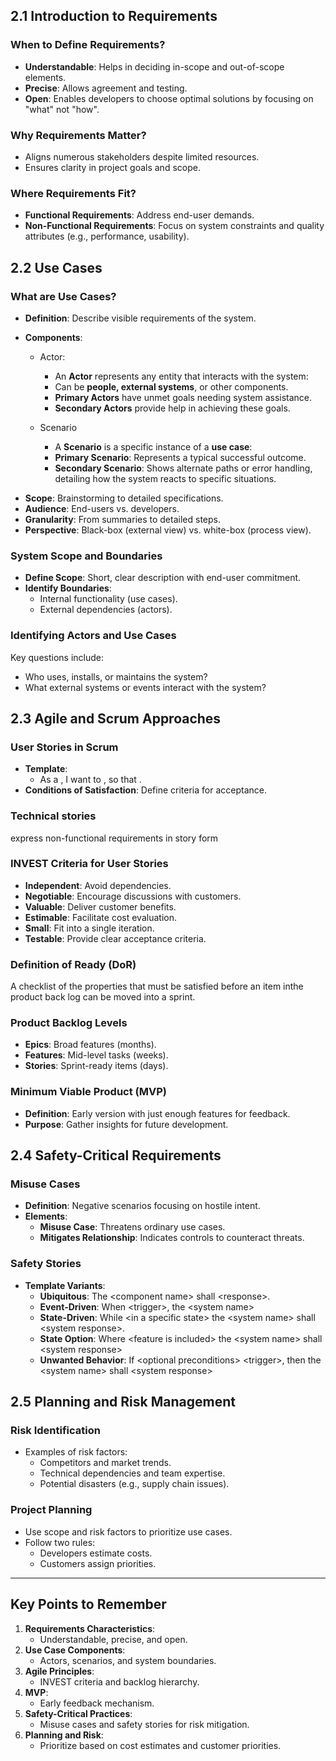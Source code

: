 ## 2.1 Introduction to Requirements

### When to Define Requirements?

- **Understandable**: Helps in deciding in-scope and out-of-scope elements.
- **Precise**: Allows agreement and testing.
- **Open**: Enables developers to choose optimal solutions by focusing on "what" not "how".

### Why Requirements Matter?

- Aligns numerous stakeholders despite limited resources.
- Ensures clarity in project goals and scope.

### Where Requirements Fit?

- **Functional Requirements**: Address end-user demands.
- **Non-Functional Requirements**: Focus on system constraints and quality attributes (e.g., performance, usability).

## 2.2 Use Cases

### What are Use Cases?

- **Definition**: Describe visible requirements of the system.
- **Components**:

  - Actor:

    - An **Actor** represents any entity that interacts with the system:
    - Can be **people, external systems**, or other components.
    - **Primary Actors** have unmet goals needing system assistance.
    - **Secondary Actors** provide help in achieving these goals.

  - Scenario
    - A **Scenario** is a specific instance of a **use case**:
    - **Primary Scenario**: Represents a typical successful outcome.
    - **Secondary Scenario**: Shows alternate paths or error handling, detailing how the system reacts to specific situations.

* **Scope**: Brainstorming to detailed specifications.
* **Audience**: End-users vs. developers.
* **Granularity**: From summaries to detailed steps.
* **Perspective**: Black-box (external view) vs. white-box (process view).

### System Scope and Boundaries

- **Define Scope**: Short, clear description with end-user commitment.
- **Identify Boundaries**:
  - Internal functionality (use cases).
  - External dependencies (actors).

### Identifying Actors and Use Cases

Key questions include:

- Who uses, installs, or maintains the system?
- What external systems or events interact with the system?

## 2.3 Agile and Scrum Approaches

### User Stories in Scrum

- **Template**:
  - As a , I want to , so that .
- **Conditions of Satisfaction**: Define criteria for acceptance.

### Technical stories

express non-functional requirements in story form

### INVEST Criteria for User Stories

- **Independent**: Avoid dependencies.
- **Negotiable**: Encourage discussions with customers.
- **Valuable**: Deliver customer benefits.
- **Estimable**: Facilitate cost evaluation.
- **Small**: Fit into a single iteration.
- **Testable**: Provide clear acceptance criteria.

### Definition of Ready (DoR)

A checklist of the properties that must be satisfied before an item inthe product back log can be moved into a sprint.

### Product Backlog Levels

- **Epics**: Broad features (months).
- **Features**: Mid-level tasks (weeks).
- **Stories**: Sprint-ready items (days).

### Minimum Viable Product (MVP)

- **Definition**: Early version with just enough features for feedback.
- **Purpose**: Gather insights for future development.

## 2.4 Safety-Critical Requirements

### Misuse Cases

- **Definition**: Negative scenarios focusing on hostile intent.
- **Elements**:
  - **Misuse Case**: Threatens ordinary use cases.
  - **Mitigates Relationship**: Indicates controls to counteract threats.

### Safety Stories

- **Template Variants**:
  - **Ubiquitous**: The \<component name\> shall \<response\>.
  - **Event-Driven**: When \<trigger\>, the \<system name\>
  - **State-Driven**: While \<in a specific state\> the \<system name\> shall \<system response\>.
  - **State Option**: Where \<feature is included\> the \<system name\> shall \<system response\>
  - **Unwanted Behavior**: If \<optional preconditions\> \<trigger\>, then the \<system name\> shall \<system response\>

## 2.5 Planning and Risk Management

### Risk Identification

- Examples of risk factors:
  - Competitors and market trends.
  - Technical dependencies and team expertise.
  - Potential disasters (e.g., supply chain issues).

### Project Planning

- Use scope and risk factors to prioritize use cases.
- Follow two rules:
  - Developers estimate costs.
  - Customers assign priorities.

---

## Key Points to Remember

1. **Requirements Characteristics**:
   - Understandable, precise, and open.
2. **Use Case Components**:
   - Actors, scenarios, and system boundaries.
3. **Agile Principles**:
   - INVEST criteria and backlog hierarchy.
4. **MVP**:
   - Early feedback mechanism.
5. **Safety-Critical Practices**:
   - Misuse cases and safety stories for risk mitigation.
6. **Planning and Risk**:
   - Prioritize based on cost estimates and customer priorities.
